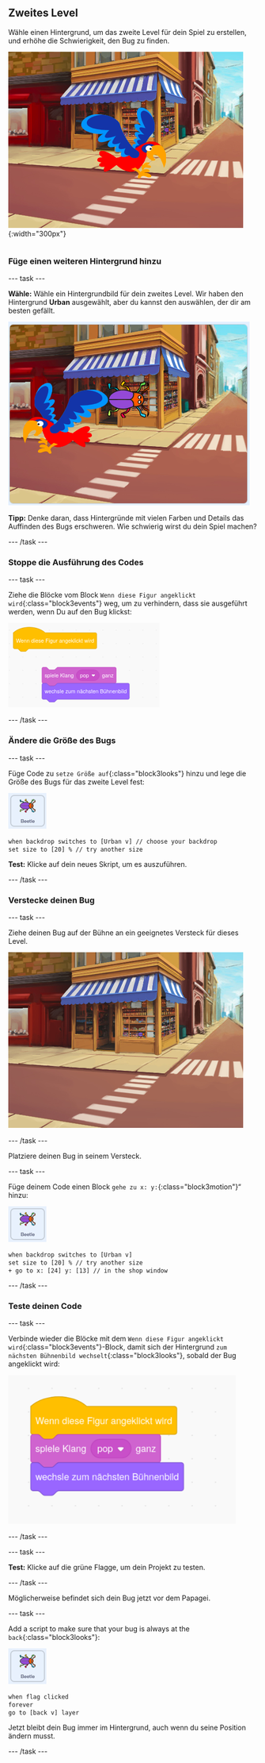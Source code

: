 ## Zweites Level

<div style="display: flex; flex-wrap: wrap">
<div style="flex-basis: 200px; flex-grow: 1; margin-right: 15px;">
Wähle einen Hintergrund, um das zweite Level für dein Spiel zu erstellen, und erhöhe die Schwierigkeit, den Bug zu finden. 
</div>
<div>

![Eine Straßenszene mit einem versteckten Bug.](images/second-level.png){:width="300px"}

</div>
</div>

### Füge einen weiteren Hintergrund hinzu

--- task ---

**Wähle:** Wähle ein Hintergrundbild für dein zweites Level. Wir haben den Hintergrund **Urban** ausgewählt, aber du kannst den auswählen, der dir am besten gefällt.

![Der Bug und der Papagei vor einer städtischen Kulisse.](images/insert-urban-backdrop.png)

**Tipp:** Denke daran, dass Hintergründe mit vielen Farben und Details das Auffinden des Bugs erschweren. Wie schwierig wirst du dein Spiel machen?

--- /task ---

### Stoppe die Ausführung des Codes

--- task ---

Ziehe die Blöcke vom Block `Wenn diese Figur angeklickt wird`{:class="block3events"} weg, um zu verhindern, dass sie ausgeführt werden, wenn Du auf den Bug klickst:

![Den Code trennen.](images/breaking-script.png)

--- /task ---

### Ändere die Größe des Bugs

--- task ---

Füge Code zu `setze Größe auf`{:class="block3looks"} hinzu und lege die Größe des Bugs für das zweite Level fest:

![The bug sprite.](images/bug-sprite.png)

```blocks3
when backdrop switches to [Urban v] // choose your backdrop
set size to [20] % // try another size 
```

**Test:** Klicke auf dein neues Skript, um es auszuführen.

--- /task ---

### Verstecke deinen Bug

--- task ---

Ziehe deinen Bug auf der Bühne an ein geeignetes Versteck für dieses Level.

![Der im Schaufenster in der Mitte der Kulisse versteckte Käfer.](images/hidden-urban-backdrop.png)

--- /task ---

Platziere deinen Bug in seinem Versteck.

--- task ---

Füge deinem Code einen Block `gehe zu x: y:`{:class="block3motion"}“ hinzu:

![The bug sprite.](images/bug-sprite.png)

```blocks3
when backdrop switches to [Urban v]
set size to [20] % // try another size 
+ go to x: [24] y: [13] // in the shop window
```

--- /task ---

### Teste deinen Code

--- task ---

Verbinde wieder die Blöcke mit dem `Wenn diese Figur angeklickt wird`{:class="block3events"}-Block, damit sich der Hintergrund `zum nächsten Bühnenbild wechselt`{:class="block3looks"}, sobald der Bug angeklickt wird:

![Die Blöcke werden wieder zusammengefügt.](images/fixed-script.png)

--- /task ---

--- task ---

**Test:** Klicke auf die grüne Flagge, um dein Projekt zu testen.

--- /task ---

Möglicherweise befindet sich dein Bug jetzt vor dem Papagei.

--- task ---

Add a script to make sure that your bug is always at the `back`{:class="block3looks"}:

![The bug sprite.](images/bug-sprite.png)

```blocks3
when flag clicked
forever
go to [back v] layer
```

Jetzt bleibt dein Bug immer im Hintergrund, auch wenn du seine Position ändern musst.

--- /task ---
